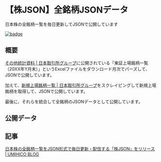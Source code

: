 # 【株JSON】全銘柄JSONデータ

日本株の全銘柄一覧を毎日更新してJSONで公開しています

[![badge](https://github.com/umihico/kabu-json-all-stock-list/actions/workflows/auto-update.yml/badge.svg)](https://github.com/umihico/kabu-json-all-stock-list/actions/workflows/auto-update.yml)

## 概要

[その他統計資料 | 日本取引所グループ](https://www.jpx.co.jp/markets/statistics-equities/misc/01.html)に公開されている「東証上場銘柄一覧（20XX年Y月末）」というExcelファイルをダウンロード月次でパーズして、JSONで公開しています。

加えて、[新規上場銘柄一覧 | 日本取引所グループ](https://www.jpx.co.jp/listing/stocks/new/index.html)をスクレイピングして新規上場銘柄を取得して、JSONで公開しています。

最後に、それらを統合して全銘柄のJSONデータとして公開しています。

## 公開データ


## 記事

[日本株の全銘柄一覧をJSON形式で毎日更新・配信する「株JSON」をリリース | UMIHICO BLOG](https://umihi.co/blog/20240908-kabu-json-release)
